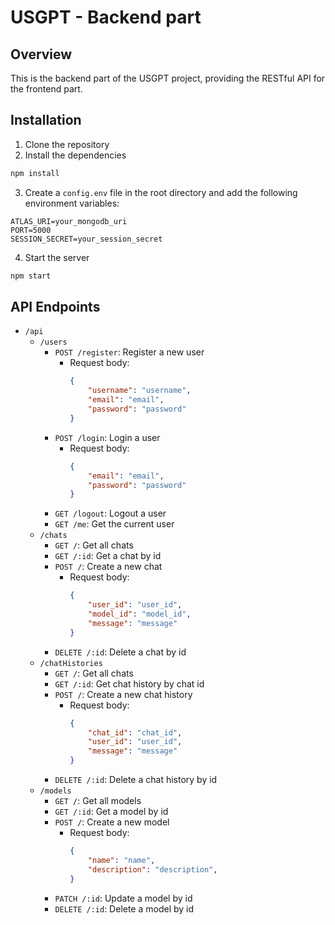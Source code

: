 # USGPT - Backend part

## Overview
This is the backend part of the USGPT project, providing the RESTful API for the frontend part.

## Installation
1. Clone the repository
2. Install the dependencies
```bash
npm install
```
3. Create a `config.env` file in the root directory and add the following environment variables:
```
ATLAS_URI=your_mongodb_uri
PORT=5000
SESSION_SECRET=your_session_secret
```
4. Start the server
```bash
npm start
```

## API Endpoints
- `/api`
    - `/users`
        - `POST /register`: Register a new user
            - Request body:
                ```json
                {
                    "username": "username",
                    "email": "email",
                    "password": "password"
                }
                ```
        - `POST /login`: Login a user
            - Request body:
                ```json
                {
                    "email": "email",
                    "password": "password"
                }
                ```
        - `GET /logout`: Logout a user
        - `GET /me`: Get the current user
    - `/chats`
        - `GET /`: Get all chats
        - `GET /:id`: Get a chat by id
        - `POST /`: Create a new chat
            - Request body:
                ```json
                {
                    "user_id": "user_id",
                    "model_id": "model_id",
                    "message": "message"
                }
                ```
        - `DELETE /:id`: Delete a chat by id
    - `/chatHistories`
        - `GET /`: Get all chats
        - `GET /:id`: Get chat history by chat id
        - `POST /`: Create a new chat history
            - Request body:
                ```json
                {
                    "chat_id": "chat_id",
                    "user_id": "user_id",
                    "message": "message"
                }
                ```
        - `DELETE /:id`: Delete a chat history by id
    - `/models`
        - `GET /`: Get all models
        - `GET /:id`: Get a model by id
        - `POST /`: Create a new model
            - Request body:
                ```json
                {
                    "name": "name",
                    "description": "description",
                }
                ```
        - `PATCH /:id`: Update a model by id
        - `DELETE /:id`: Delete a model by id
